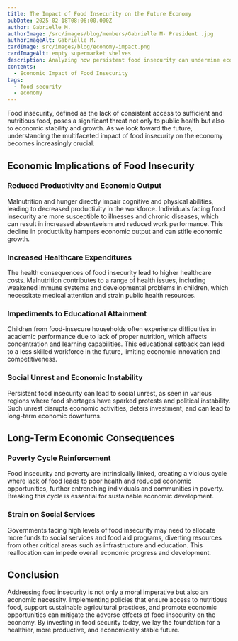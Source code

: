 ```yaml
---
title: The Impact of Food Insecurity on the Future Economy
pubDate: 2025-02-18T08:06:00.000Z
author: Gabrielle M.
authorImage: /src/images/blog/members/Gabrielle M- President .jpg
authorImageAlt: Gabrielle M.
cardImage: src/images/blog/economy-impact.png
cardImageAlt: empty supermarket shelves
description: Analyzing how persistent food insecurity can undermine economic growth and stability in the coming years.
contents:
  - Economic Impact of Food Insecurity
tags:
  - food security
  - economy
---
```


Food insecurity, defined as the lack of consistent access to sufficient and nutritious food, poses a significant threat not only to public health but also to economic stability and growth. As we look toward the future, understanding the multifaceted impact of food insecurity on the economy becomes increasingly crucial.

## Economic Implications of Food Insecurity

### Reduced Productivity and Economic Output

Malnutrition and hunger directly impair cognitive and physical abilities, leading to decreased productivity in the workforce. Individuals facing food insecurity are more susceptible to illnesses and chronic diseases, which can result in increased absenteeism and reduced work performance. This decline in productivity hampers economic output and can stifle economic growth.

### Increased Healthcare Expenditures

The health consequences of food insecurity lead to higher healthcare costs. Malnutrition contributes to a range of health issues, including weakened immune systems and developmental problems in children, which necessitate medical attention and strain public health resources.

### Impediments to Educational Attainment

Children from food-insecure households often experience difficulties in academic performance due to lack of proper nutrition, which affects concentration and learning capabilities. This educational setback can lead to a less skilled workforce in the future, limiting economic innovation and competitiveness.

### Social Unrest and Economic Instability

Persistent food insecurity can lead to social unrest, as seen in various regions where food shortages have sparked protests and political instability. Such unrest disrupts economic activities, deters investment, and can lead to long-term economic downturns.

## Long-Term Economic Consequences

### Poverty Cycle Reinforcement

Food insecurity and poverty are intrinsically linked, creating a vicious cycle where lack of food leads to poor health and reduced economic opportunities, further entrenching individuals and communities in poverty. Breaking this cycle is essential for sustainable economic development.

### Strain on Social Services

Governments facing high levels of food insecurity may need to allocate more funds to social services and food aid programs, diverting resources from other critical areas such as infrastructure and education. This reallocation can impede overall economic progress and development.

## Conclusion

Addressing food insecurity is not only a moral imperative but also an economic necessity. Implementing policies that ensure access to nutritious food, support sustainable agricultural practices, and promote economic opportunities can mitigate the adverse effects of food insecurity on the economy. By investing in food security today, we lay the foundation for a healthier, more productive, and economically stable future.

